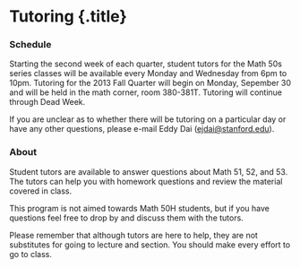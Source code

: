 # Tutoring {.title}

### Schedule
Starting the second week of each quarter, student tutors for the Math 50s series
classes will be available every Monday and Wednesday from 6pm to 10pm. Tutoring
for the 2013 Fall Quarter will begin on Monday, Sepember 30 and will be held in
the math corner, room 380-381T. Tutoring will continue through Dead Week.

If you are unclear as to whether there will be tutoring on a particular day or
have any other questions, please e-mail Eddy Dai (ejdai@stanford.edu).

### About
Student tutors are available to answer questions about Math 51, 52, and 53. The
tutors can help you with homework questions and review the material covered in
class.

This program is not aimed towards Math 50H students, but if you have questions
feel free to drop by and discuss them with the tutors.

Please remember that although tutors are here to help, they are not substitutes
for going to lecture and section. You should make every effort to go to class.

